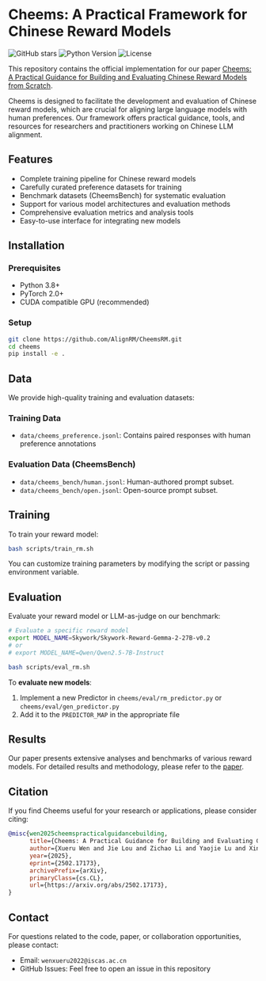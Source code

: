 # Cheems: A Practical Framework for Chinese Reward Models

![GitHub stars](https://img.shields.io/github/stars/AlignRM/CheemsRM?style=social)
![Python Version](https://img.shields.io/badge/python-3.8+-blue)
![License](https://img.shields.io/github/license/AlignRM/CheemsRM)

This repository contains the official implementation for our paper [Cheems: A Practical Guidance for Building and Evaluating Chinese Reward Models from Scratch](https://arxiv.org/abs/2502.17173).

Cheems is designed to facilitate the development and evaluation of Chinese reward models, which are crucial for aligning large language models with human preferences. Our framework offers practical guidance, tools, and resources for researchers and practitioners working on Chinese LLM alignment.

## Features

- Complete training pipeline for Chinese reward models
- Carefully curated preference datasets for training
- Benchmark datasets (CheemsBench) for systematic evaluation
- Support for various model architectures and evaluation methods
- Comprehensive evaluation metrics and analysis tools
- Easy-to-use interface for integrating new models

## Installation

### Prerequisites

- Python 3.8+
- PyTorch 2.0+
- CUDA compatible GPU (recommended)

### Setup

```bash
git clone https://github.com/AlignRM/CheemsRM.git
cd cheems
pip install -e .
```

## Data

We provide high-quality training and evaluation datasets:

### Training Data
- `data/cheems_preference.jsonl`: Contains paired responses with human preference annotations

### Evaluation Data (CheemsBench)
- `data/cheems_bench/human.jsonl`: Human-authored prompt subset.
- `data/cheems_bench/open.jsonl`: Open-source prompt subset.

## Training

To train your reward model:

```bash
bash scripts/train_rm.sh
```

You can customize training parameters by modifying the script or passing environment variable.

## Evaluation

Evaluate your reward model or LLM-as-judge on our benchmark:

```bash
# Evaluate a specific reward model
export MODEL_NAME=Skywork/Skywork-Reward-Gemma-2-27B-v0.2
# or
# export MODEL_NAME=Qwen/Qwen2.5-7B-Instruct

bash scripts/eval_rm.sh
```

To **evaluate new models**:
1. Implement a new Predictor in `cheems/eval/rm_predictor.py` or `cheems/eval/gen_predictor.py`
2. Add it to the `PREDICTOR_MAP` in the appropriate file

## Results

Our paper presents extensive analyses and benchmarks of various reward models. For detailed results and methodology, please refer to the [paper](https://arxiv.org/abs/2502.17173).

## Citation

If you find Cheems useful for your research or applications, please consider citing:

```bibtex
@misc{wen2025cheemspracticalguidancebuilding,
      title={Cheems: A Practical Guidance for Building and Evaluating Chinese Reward Models from Scratch}, 
      author={Xueru Wen and Jie Lou and Zichao Li and Yaojie Lu and Xing Yu and Yuqiu Ji and Guohai Xu and Hongyu Lin and Ben He and Xianpei Han and Le Sun and Debing Zhang},
      year={2025},
      eprint={2502.17173},
      archivePrefix={arXiv},
      primaryClass={cs.CL},
      url={https://arxiv.org/abs/2502.17173}, 
}
```

## Contact

For questions related to the code, paper, or collaboration opportunities, please contact:

- Email: `wenxueru2022@iscas.ac.cn`
- GitHub Issues: Feel free to open an issue in this repository